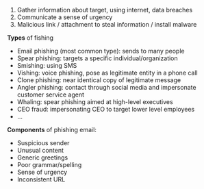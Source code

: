 1. Gather information about target, using internet, data breaches
2. Communicate a sense of urgency
3. Malicious link / attachment to steal information / install malware

**Types** of fishing
- Email phishing (most common type): sends to many people
- Spear phishing: targets a specific individual/organization
- Smishing: using SMS
- Vishing: voice phishing, pose as legitimate entity in a phone call
- Clone phishing: near identical copy of legitimate message
- Angler phishing: contact through social media and impersonate customer service agent
- Whaling: spear phishing aimed at high-level executives
- CEO fraud: impersonating CEO to target lower level employees
- ...

**Components** of phishing email:
- Suspicious sender
- Unusual content
- Generic greetings
- Poor grammar/spelling
- Sense of urgency
- Inconsistent URL

